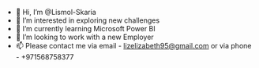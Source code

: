 - 👋 Hi, I’m @Lismol-Skaria
- 👀 I’m interested in exploring new challenges
- 🌱 I’m currently learning Microsoft Power BI
- 💞️ I’m looking to work with a new Employer
- 📫 Please contact me via email - lizelizabeth95@gmail.com or via phone - +971568758377

<!---
Lismol-Skaria/Lismol-Skaria is a ✨ special ✨ repository because its `README.md` (this file) appears on your GitHub profile.
You can click the Preview link to take a look at your changes.
--->
